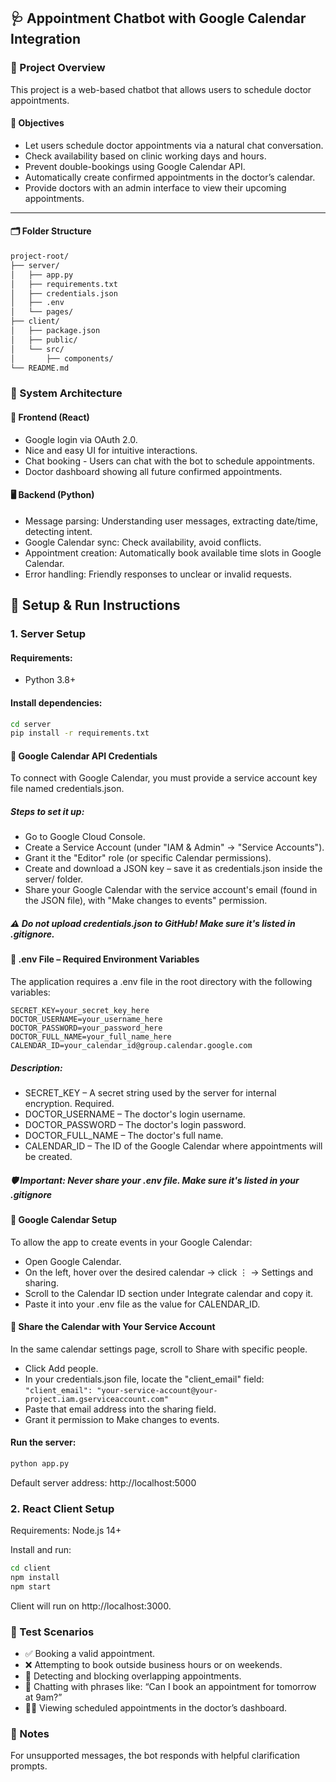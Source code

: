 ## 🩺 Appointment Chatbot with Google Calendar Integration

### 🚀 Project Overview
This project is a web-based chatbot that allows users to schedule doctor appointments.

#### 🎯 Objectives
- Let users schedule doctor appointments via a natural chat conversation.
- Check availability based on clinic working days and hours.
- Prevent double-bookings using Google Calendar API.
- Automatically create confirmed appointments in the doctor’s calendar.
- Provide doctors with an admin interface to view their upcoming appointments.

---
#### 🗂️ Folder Structure
```markdown
project-root/
├── server/
│   ├── app.py
│   ├── requirements.txt
│   ├── credentials.json
│   ├── .env
│   └── pages/
├── client/
│   ├── package.json
│   ├── public/
│   └── src/
│       ├── components/
└── README.md
```
### 🧩 System Architecture

#### 📱 Frontend (React)
- Google login via OAuth 2.0.
- Nice and easy UI for intuitive interactions.
- Chat booking - Users can chat with the bot to schedule appointments.
- Doctor dashboard showing all future confirmed appointments.

#### 🖥️ Backend (Python)
- Message parsing: Understanding user messages, extracting date/time, detecting intent.
- Google Calendar sync: Check availability, avoid conflicts.
- Appointment creation: Automatically book available time slots in Google Calendar.
- Error handling: Friendly responses to unclear or invalid requests.

## 🔧 Setup & Run Instructions

### 1. Server Setup

#### Requirements:
- Python 3.8+

#### Install dependencies:

```bash
cd server
pip install -r requirements.txt
```

#### 🔐 Google Calendar API Credentials
To connect with Google Calendar, you must provide a service account key file named credentials.json.

##### Steps to set it up:
- Go to Google Cloud Console.
- Create a Service Account (under "IAM & Admin" → "Service Accounts").
- Grant it the "Editor" role (or specific Calendar permissions).
- Create and download a JSON key – save it as credentials.json inside the server/ folder.
- Share your Google Calendar with the service account's email (found in the JSON file), with "Make changes to events" permission.

##### ⚠️ Do not upload credentials.json to GitHub! Make sure it's listed in .gitignore.

#### 🔐 .env File – Required Environment Variables
The application requires a .env file in the root directory with the following variables:
```
SECRET_KEY=your_secret_key_here
DOCTOR_USERNAME=your_username_here
DOCTOR_PASSWORD=your_password_here
DOCTOR_FULL_NAME=your_full_name_here
CALENDAR_ID=your_calendar_id@group.calendar.google.com
```
##### Description:
- SECRET_KEY – A secret string used by the server for internal encryption. Required.
- DOCTOR_USERNAME – The doctor's login username.
- DOCTOR_PASSWORD – The doctor's login password.
- DOCTOR_FULL_NAME – The doctor's full name.
- CALENDAR_ID – The ID of the Google Calendar where appointments will be created.
##### 🛡️ Important: Never share your .env file. Make sure it's listed in your .gitignore

#### 📅 Google Calendar Setup
To allow the app to create events in your Google Calendar:
- Open Google Calendar.
- On the left, hover over the desired calendar → click ⋮ → Settings and sharing.
- Scroll to the Calendar ID section under Integrate calendar and copy it.
- Paste it into your .env file as the value for CALENDAR_ID.

#### 👥 Share the Calendar with Your Service Account
In the same calendar settings page, scroll to Share with specific people.
- Click Add people.
- In your credentials.json file, locate the "client_email" field: ``` "client_email": "your-service-account@your-project.iam.gserviceaccount.com" ``` 
- Paste that email address into the sharing field.
- Grant it permission to Make changes to events.

#### Run the server:
```bash
python app.py
```
Default server address: http://localhost:5000

### 2. React Client Setup

Requirements:
Node.js 14+

Install and run:

```bash
cd client
npm install
npm start
```

Client will run on http://localhost:3000.

### 🧪 Test Scenarios
- ✅ Booking a valid appointment.
- ❌ Attempting to book outside business hours or on weekends.
- 🔁 Detecting and blocking overlapping appointments.
- 💬 Chatting with phrases like: “Can I book an appointment for tomorrow at 9am?”
- 👨‍⚕️ Viewing scheduled appointments in the doctor’s dashboard.

### 📌 Notes
For unsupported messages, the bot responds with helpful clarification prompts.








